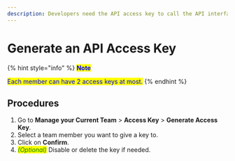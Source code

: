 ```yaml
---
description: Developers need the API access key to call the API interface.
---
```


# Generate an API Access Key

{% hint style="info" %}
<mark style="color:blue;">**Note**</mark>

<mark style="color:blue;">Each member can have 2 access keys at most.</mark>
{% endhint %}

## Procedures

1. Go to **Manage your Current Team** > **Access Key** > **Generate Access Key**.
2. Select a team member you want to give a key to.
3. Click on **Confirm**.
4. _<mark style="color:green;">(Optional)</mark>_ Disable or delete the key if needed.

